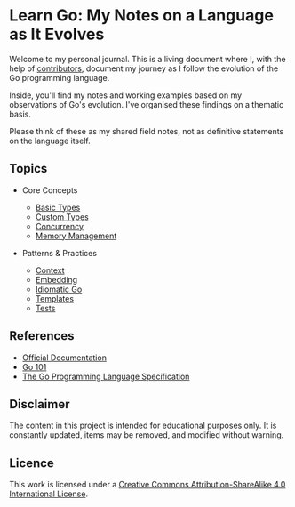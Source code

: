 # Learn Go: My Notes on a Language as It Evolves

Welcome to my personal journal. This is a living document where I, with the help of [contributors](./CONTRIBUTORS), document my journey as I follow the evolution of the Go programming language.

Inside, you'll find my notes and working examples based on my observations of Go's evolution. I've organised these findings on a thematic basis.

Please think of these as my shared field notes, not as definitive statements on the language itself.

## Topics

* Core Concepts
  * [Basic Types](./types/doc.md)
  * [Custom Types](./customs/doc.md)
  * [Concurrency](./concurrency/doc.md)
  * [Memory Management](./concepts/memory.md)

* Patterns & Practices
  * [Context](./stdlib/context/doc.md)
  * [Embedding](./embed/doc.md)
  * [Idiomatic Go](./concepts/idiomatic.md)
  * [Templates](./templates/doc.md)
  * [Tests](./tests/doc.md)

## References

* [Official Documentation](https://go.dev/doc/)
* [Go 101](https://go101.org/article/101.html)
* [The Go Programming Language Specification](https://go.dev/ref/spec)

## Disclaimer

The content in this project is intended for educational purposes only. It is constantly updated, items may be removed, and modified without warning.

## Licence

This work is licensed under a [Creative Commons Attribution-ShareAlike 4.0 International License](http://creativecommons.org/licenses/by-sa/4.0/).
